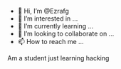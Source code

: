 - 👋 Hi, I’m @Ezrafg
- 👀 I’m interested in ...
- 🌱 I’m currently learning ...
- 💞️ I’m looking to collaborate on ...
- 📫 How to reach me ...

<!---
Ezrafg/Ezrafg is a ✨ special ✨ repository because its `README.md` (this file) appears on your GitHub profile.
You can click the Preview link to take a look at your changes.
--->
Am a student just learning hacking
